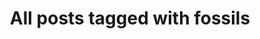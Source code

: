 ---
layout: tag
title: "All posts tagged with fossils"
permalink: /weblog/tags/fossils/
taxonomy: fossils
---